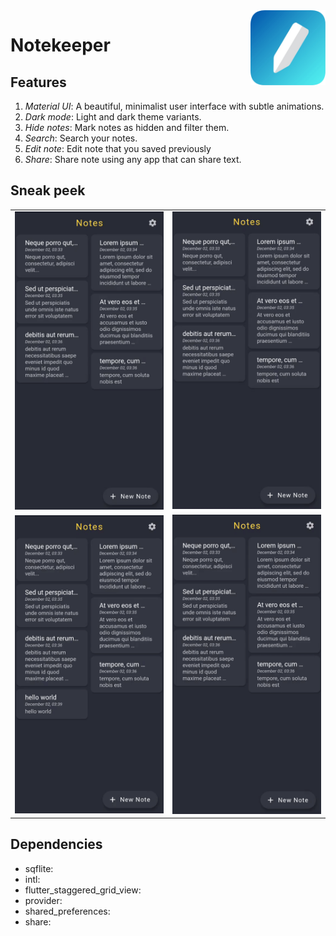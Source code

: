 <img src="icon/icon.png" align="right" height="120px" />

# Notekeeper


## Features
1. *Material UI*: A beautiful, minimalist user interface with subtle animations.
2. *Dark mode*: Light and dark theme variants.
3. *Hide notes*: Mark notes as hidden and filter them.
4. *Search*: Search your notes.
5. *Edit note*: Edit note that you saved previously
6. *Share*: Share note using any app that can share text.

## Sneak peek
<table>
	<tr>
		<td>
			<img src="icon/create.gif">
		</td>
		<td>
			<img src="icon/hide.gif">
		</td>
	</tr>
	<tr>
		<td>
			<img src="icon/delete.gif">
		</td>
		<td>
			<img src="icon/share.gif">
		</td>
	</tr>
</table>

## Dependencies
 - sqflite:
 - intl:
 - flutter_staggered_grid_view:
 - provider:
 - shared_preferences:
 - share:

